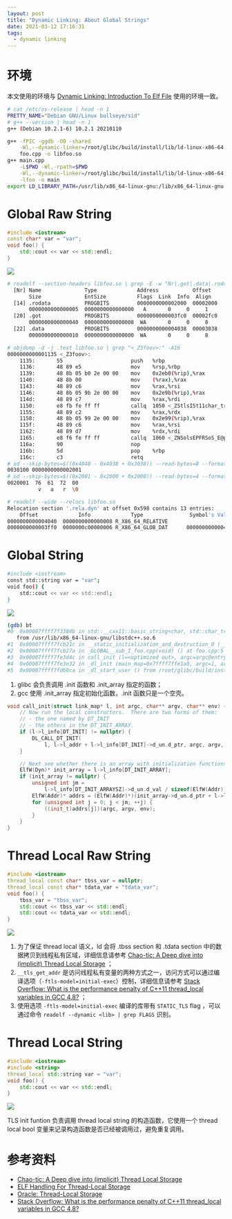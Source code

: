 ```yaml
---
layout: post
title: "Dynamic Linking: About Global Strings"
date: 2021-03-12 17:16:31
tags:
  - dynamic linking
---
```


# 环境

本文使用的环境与 [Dynamic Linking: Introduction To Elf File](https://clcanny.github.io/2020/11/24/dynamic-linking-introduction-to-elf-file/) 使用的环境一致。

```bash
# cat /etc/os-release | head -n 1
PRETTY_NAME="Debian GNU/Linux bullseye/sid"
# g++ --version | head -n 1
g++ (Debian 10.2.1-6) 10.2.1 20210110
```

```bash
g++ -fPIC -ggdb -O0 -shared                                                 \
    -Wl,--dynamic-linker=/root/glibc/build/install/lib/ld-linux-x86-64.so.2 \
    foo.cpp -o libfoo.so
g++ main.cpp                                                                \
    -L$PWD -Wl,-rpath=$PWD                                                  \
    -Wl,--dynamic-linker=/root/glibc/build/install/lib/ld-linux-x86-64.so.2 \
    -lfoo -o main
export LD_LIBRARY_PATH=/usr/lib/x86_64-linux-gnu:/lib/x86_64-linux-gnu
```

# Global Raw String

```cpp
#include <iostream>
const char* var = "var";
void foo() {
    std::cout << var << std::endl;
}
```

![](http://junbin-hexo-img.oss-cn-beijing.aliyuncs.com/dynamic-linking-about-global-strings/global-raw-string.png)

```bash
# readelf --section-headers libfoo.so | grep -E -w "Nr|.got|.data|.rodata" -A1 | grep -v "\-\-"
  [Nr] Name              Type             Address           Offset
       Size              EntSize          Flags  Link  Info  Align
  [14] .rodata           PROGBITS         0000000000002000  00002000
       0000000000000005  0000000000000000   A       0     0     1
  [20] .got              PROGBITS         0000000000003fc0  00002fc0
       0000000000000040  0000000000000008  WA       0     0     8
  [22] .data             PROGBITS         0000000000004038  00003038
       0000000000000010  0000000000000000  WA       0     0     8
```

```bash
# objdump -d -j .text libfoo.so | grep "<_Z3foov>:" -A16
0000000000001135 <_Z3foov>:
    1135:       55                      push   %rbp
    1136:       48 89 e5                mov    %rsp,%rbp
    1139:       48 8b 05 b0 2e 00 00    mov    0x2eb0(%rip),%rax        # 3ff0 <var@@Base-0x50>
    1140:       48 8b 00                mov    (%rax),%rax
    1143:       48 89 c6                mov    %rax,%rsi
    1146:       48 8b 05 9b 2e 00 00    mov    0x2e9b(%rip),%rax        # 3fe8 <_ZSt4cout@GLIBCXX_3.4>
    114d:       48 89 c7                mov    %rax,%rdi
    1150:       e8 fb fe ff ff          callq  1050 <_ZStlsISt11char_traitsIcEERSt13basic_ostreamIcT_ES5_PKc@plt>
    1155:       48 89 c2                mov    %rax,%rdx
    1158:       48 8b 05 99 2e 00 00    mov    0x2e99(%rip),%rax        # 3ff8 <_ZSt4endlIcSt11char_traitsIcEERSt13basic_ostreamIT_T0_ES6_@GLIBCXX_3.4>
    115f:       48 89 c6                mov    %rax,%rsi
    1162:       48 89 d7                mov    %rdx,%rdi
    1165:       e8 f6 fe ff ff          callq  1060 <_ZNSolsEPFRSoS_E@plt>
    116a:       90                      nop
    116b:       5d                      pop    %rbp
    116c:       c3                      retq
# od --skip-bytes=$((0x4040 - 0x4038 + 0x3038)) --read-bytes=8 --format=xL libfoo.so
0030100 0000000000002001
# od --skip-bytes=$((0x2001 - 0x2000 + 0x2000)) --read-bytes=4 --format=xC -c libfoo.so
0020001  76  61  72  00
          v   a   r  \0
```

```bash
# readelf --wide --relocs libfoo.so
Relocation section '.rela.dyn' at offset 0x598 contains 13 entries:
    Offset             Info             Type               Symbol's Value  Symbol's Name + Addend
0000000000004040  0000000000000008 R_X86_64_RELATIVE                         2001
0000000000003ff0  0000000c00000006 R_X86_64_GLOB_DAT      0000000000004040 var + 0
```

# Global String

```bash
#include <iostream>
const std::string var = "var";
void foo() {
    std::cout << var << std::endl;
}
```

![](http://junbin-hexo-img.oss-cn-beijing.aliyuncs.com/dynamic-linking-about-global-strings/global-string.png)

```bash
(gdb) bt
#0  0x00007ffff7f3304b in std::__cxx11::basic_string<char, std::char_traits<char>, std::allocator<char> >::basic_string(char const*, std::allocator<char> const&) ()
   from /usr/lib/x86_64-linux-gnu/libstdc++.so.6
#1  0x00007ffff7fcb21c in __static_initialization_and_destruction_0 (__initialize_p=1, __priority=65535) at foo.cpp:2
#2  0x00007ffff7fcb27a in _GLOBAL__sub_I_foo.cpp(void) () at foo.cpp:5
#3  0x00007ffff7fe3d4c in call_init (l=<optimized out>, argc=argc@entry=1, argv=argv@entry=0x7fffffffece8, env=env@entry=0x7fffffffecf8) at dl-init.c:72
#4  0x00007ffff7fe3e32 in _dl_init (main_map=0x7ffff7ffe1a0, argc=1, argv=0x7fffffffece8, env=0x7fffffffecf8) at dl-init.c:119
#5  0x00007ffff7fd60ca in _dl_start_user () from /root/glibc/build/install/lib/ld-linux-x86-64.so.2
```

1. glibc 会负责调用 \.init 函数和 \.init\_array 指定的函数；
2. gcc 使用 \.init\_array 指定初始化函数，\.init 函数只是一个空壳。

```cpp
void call_init(struct link_map* l, int argc, char** argv, char** env) {
    // Now run the local constructors.  There are two forms of them:
    // - the one named by DT_INIT
    // - the others in the DT_INIT_ARRAY.
    if (l->l_info[DT_INIT] != nullptr) {
        DL_CALL_DT_INIT(
            l, l->l_addr + l->l_info[DT_INIT]->d_un.d_ptr, argc, argv, env);
    }

    // Next see whether there is an array with initialization functions.
    ElfW(Dyn)* init_array = l->l_info[DT_INIT_ARRAY];
    if (init_array != nullptr) {
        unsigned int jm =
            l->l_info[DT_INIT_ARRAYSZ]->d_un.d_val / sizeof(ElfW(Addr));
        ElfW(Addr)* addrs = (ElfW(Addr)*)(init_array->d_un.d_ptr + l->l_addr);
        for (unsigned int j = 0; j < jm; ++j) {
            ((init_t)addrs[j])(argc, argv, env);
        }
    }
}
```

# Thread Local Raw String

```cpp
#include <iostream>
thread_local const char* tbss_var = nullptr;
thread_local const char* tdata_var = "tdata_var";
void foo() {
    tbss_var = "tbss_var";
    std::cout << tbss_var << std::endl;
    std::cout << tdata_var << std::endl;
}
```

![](http://junbin-hexo-img.oss-cn-beijing.aliyuncs.com/dynamic-linking-about-global-strings/thread-local-raw-string.png)

1. 为了保证 thread local 语义，ld 会将 \.tbss section 和 \.tdata section 中的数据拷贝到线程私有区域，详细信息请参考 [Chao-tic: A Deep dive into (implicit) Thread Local Storage](https://chao-tic.github.io/blog/2018/12/25/tls) ；
2. `__tls_get_addr` 是访问线程私有变量的两种方式之一，访问方式可以通过编译选项（`-ftls-model=initial-exec`）控制，详细信息请参考 [Stack Overflow: What is the performance penalty of C++11 thread\_local variables in GCC 4.8?](https://stackoverflow.com/questions/13106049/what-is-the-performance-penalty-of-c11-thread-local-variables-in-gcc-4-8) ；
3. 使用选项 `-ftls-model=initial-exec` 编译的库带有 `STATIC_TLS` flag ，可以通过命令 `readelf --dynamic <lib> | grep FLAGS` 识别。

# Thread Local String

```cpp
#include <iostream>
#include <string>
thread_local std::string var = "var";
void foo() {
    std::cout << var << std::endl;
}
```

![](http://junbin-hexo-img.oss-cn-beijing.aliyuncs.com/dynamic-linking-about-global-strings/thread-local-string.png)

TLS init funtion 负责调用 thread local string 的构造函数，它使用一个 thread local bool 变量来记录构造函数是否已经被调用过，避免重复调用。

# 参考资料

+ [Chao-tic: A Deep dive into (implicit) Thread Local Storage](https://chao-tic.github.io/blog/2018/12/25/tls)
+ [ELF Handling For Thread-Local Storage](https://uclibc.org/docs/tls.pdf)
+ [Oracle: Thread-Local Storage](https://docs.oracle.com/cd/E19683-01/817-3677/chapter8-1/index.html)
+ [Stack Overflow: What is the performance penalty of C++11 thread\_local variables in GCC 4.8?](https://stackoverflow.com/questions/13106049/what-is-the-performance-penalty-of-c11-thread-local-variables-in-gcc-4-8)
